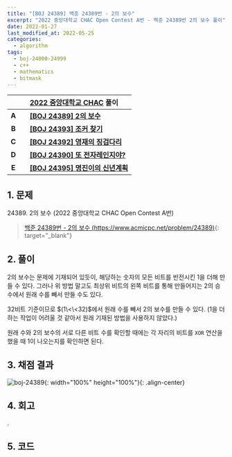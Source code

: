 ```yaml
---
title: "[BOJ 24389] 백준 24389번 - 2의 보수"
excerpt: "2022 중앙대학교 CHAC Open Contest A번 - 백준 24389번 2의 보수 풀이"
date: 2022-01-27
last_modified_at: 2022-05-25
categories:
  - algorithm
tags:
  - boj-24000-24999
  - c++
  - mathematics
  - bitmask
---
```


|||[2022 중앙대학교 CHAC](https://burningfalls.github.io/contest/chac2022-baekjoon-contest) 풀이|
|:---:|:---:|:---|
|**A**||**[[BOJ 24389] 2의 보수](https://burningfalls.github.io/algorithm/boj-24389/)**|
|**B**||**[[BOJ 24393] 조커 찾기](https://burningfalls.github.io/algorithm/boj-24393/)**|
|**C**||**[[BOJ 24392] 영재의 징검다리](https://burningfalls.github.io/algorithm/boj-24392/)**|
|**D**||**[[BOJ 24390] 또 전자레인지야?](https://burningfalls.github.io/algorithm/boj-24390/)**|
|**E**||**[[BOJ 24395] 명진이의 신년계획](https://burningfalls.github.io/algorithm/boj-24395/)**|

## 1. 문제
$24389$. 2의 보수 (2022 중앙대학교 CHAC Open Contest A번)

> [백준 24389번 - 2의 보수 (https://www.acmicpc.net/problem/24389)](https://www.acmicpc.net/problem/24389){: target="_blank"}

## 2. 풀이

$2$의 보수는 문제에 기재되어 있듯이, 해당하는 숫자의 모든 비트를 반전시킨 $1$을 더해 만들 수 있다. 그러나 위 방법 말고도 최상위 비트의 왼쪽 비트를 통해 만들어지는 $2$의 승수에서 원래 수를 빼서 만들 수도 있다. 

$32$비트 기준이므로 $(1\<\<32)$에서 원래 수를 빼서 $2$의 보수를 만들 수 있다. ($1$을 더하는 작업이 어려울 것 같아서 원래 기재된 방법을 사용하지 않았다.)

원래 수와 $2$의 보수의 서로 다른 비트 수를 확인할 때에는 각 자리의 비트를 `XOR` 연산을 했을 때 $1$이 나오는지를 확인하면 된다.

## 3. 채점 결과

![boj-24389](https://user-images.githubusercontent.com/30232837/161171834-08d466df-3f81-4f84-95d8-2d262963e2e8.png "boj-24389"){: width="100%" height="100%"}{: .align-center}

## 4. 회고

.

## 5. 코드

<script src="https://gist.github.com/BurningFalls/b0c99ee100ecf8cc1788af1ad0c763e5.js"></script>